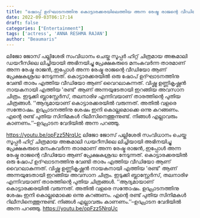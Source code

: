 ```yaml
---
title: "ഷോപ്പ് ഉദ്‌ഘാടനത്തിനു കൊട്ടാരക്കരയിലെത്തിയ അന്ന രേഷ്മ രാജന്റെ വീഡിയോ വൈറലാകുന്നു"
date: 2022-09-03T06:17:14
draft: false
categories: ["Entertainment"]
tags: ['actress', 'ANNA RESHMA RAJAN']
author: "Beaumaris"
---
```


ലിജോ ജോസ് പല്ലിശേരി സംവിധാനം ചെയ്ത സൂപ്പർ ഹിറ്റ് ചിത്രമായ അങ്കമാലി ഡയറീസിലെ ലിച്ചിയായി അഭിനയിച്ചു പ്രേക്ഷകരുടെ മനംകവർന്ന താരമാണ് അന്ന രേഷ്മ രാജൻ,.ഇപ്പോൾ അന്ന രേഷ്മ രാജന്റെ വീഡിയോ ആണ് പ്രേക്ഷകശ്രദ്ധ നേടുന്നത്. കൊട്ടാരക്കരയിൽ ഒരു ഷോപ് ഉദ്‌ഘാടനത്തിനു വേണ്ടി താരം എത്തിയ വീഡിയോ ആണ് വൈറലാകുന്നത്. വിഷ്ണു ഉണ്ണികൃഷ്ണൻ നായകനായി എത്തിയ 'രണ്ട്' ആണ് അന്നയുടേതായി ഇറങ്ങിയ അവസാന ചിത്രം. ഇടുക്കി ബ്ലാസ്റ്റേർസ്, തലനാരിഴ എന്നിവയാണ് താരത്തിന്റെ പുതിയ ചിത്രങ്ങൾ.
‘‘ആദ്യമായാണ് കൊട്ടാരക്കരയില്‍ വരുന്നത്. അതിൽ വളരെ സന്തോഷം. ഉദ്ഘാടനത്തിനു ശേഷം ഇനി കൊല്ലമൊക്കെ ഒന്നു കറങ്ങണം. എന്റെ രണ്ട് പുതിയ സിനിമകൾ റിലീസിനെത്തുന്നുണ്ട്. നിങ്ങൾ എല്ലാവരും കാണണം.’’–ഉദ്ഘാടന വേദിയിൽ അന്ന പറഞ്ഞു.

https://youtu.be/opFzz5NrqUc
ലിജോ ജോസ് പല്ലിശേരി സംവിധാനം ചെയ്ത സൂപ്പർ ഹിറ്റ് ചിത്രമായ അങ്കമാലി ഡയറീസിലെ ലിച്ചിയായി അഭിനയിച്ചു പ്രേക്ഷകരുടെ മനംകവർന്ന താരമാണ് അന്ന രേഷ്മ രാജൻ,.ഇപ്പോൾ അന്ന രേഷ്മ രാജന്റെ വീഡിയോ ആണ് പ്രേക്ഷകശ്രദ്ധ നേടുന്നത്. കൊട്ടാരക്കരയിൽ ഒരു ഷോപ് ഉദ്‌ഘാടനത്തിനു വേണ്ടി താരം എത്തിയ വീഡിയോ ആണ് വൈറലാകുന്നത്. വിഷ്ണു ഉണ്ണികൃഷ്ണൻ നായകനായി എത്തിയ 'രണ്ട്' ആണ് അന്നയുടേതായി ഇറങ്ങിയ അവസാന ചിത്രം. ഇടുക്കി ബ്ലാസ്റ്റേർസ്, തലനാരിഴ എന്നിവയാണ് താരത്തിന്റെ പുതിയ ചിത്രങ്ങൾ. ‘‘ആദ്യമായാണ് കൊട്ടാരക്കരയില്‍ വരുന്നത്. അതിൽ വളരെ സന്തോഷം. ഉദ്ഘാടനത്തിനു ശേഷം ഇനി കൊല്ലമൊക്കെ ഒന്നു കറങ്ങണം. എന്റെ രണ്ട് പുതിയ സിനിമകൾ റിലീസിനെത്തുന്നുണ്ട്. നിങ്ങൾ എല്ലാവരും കാണണം.’’–ഉദ്ഘാടന വേദിയിൽ അന്ന പറഞ്ഞു. https://youtu.be/opFzz5NrqUc
